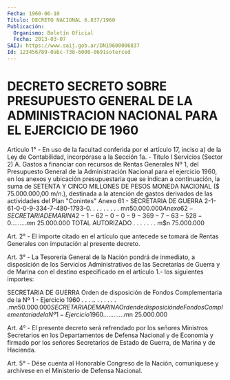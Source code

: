```yaml
---
Fecha: 1960-06-10
Título: DECRETO NACIONAL 6.837/1960
Publicación:
  Organismo: Boletín Oficial
  Fecha: 2013-03-07
SAIJ: https://www.saij.gob.ar/DN19600006837
Id: 123456789-0abc-738-6000-0691soterced
---
```

# DECRETO SECRETO SOBRE PRESUPUESTO GENERAL DE LA ADMINISTRACION NACIONAL PARA EL EJERCICIO DE 1960

<a id="1"></a>
Artículo 1° - En uso de la facultad conferida por el artículo 17, inciso a) de la Ley de Contabilidad, incorpórase a la Sección 1a. - Título I Servicios (Sector 2) A. Gastos a financiar con recursos de Rentas Generales Nº 1, del Presupuesto General de la Administración Nacional para el ejercicio 1960, en los anexos y ubicación presupuestaria que se indican a continuación, la suma de SETENTA Y CINCO MILLONES DE PESOS MONEDA NACIONAL ($ 75.000.000,00 m/n.), destinada a la atención de gastos derivados de las actividades del Plan "Conintes" Anexo 61 - SECRETARIA DE GUERRA 2-1-61-0-0-9-334-7-480-1793-0. . . . . . . . . m$n 50.000.000  Anexo 62 - SECRETARIA DE MARINA 2-1-62-0-0-9-369-7-63-528-0  . . . . . . . . . m$n 25.000.000 TOTAL AUTORIZADO .                 . . . . . . m$n 75.000.000

<a id="2"></a>
Art. 2° - El importe citado en el artículo que antecede se tomará de Rentas Generales con imputación al presente decreto.

<a id="3"></a>
Art. 3° - La Tesorería General de la Nación pondrá de inmediato, a disposición de los Servicios Administrativos de las Secretarías de Guerra y de Marina con el destino especificado en el artículo 1.- los siguientes importes:

SECRETARIA DE GUERRA Orden de disposición de Fondos Complementaria de la Nº 1 - Ejercicio 1960 . . . .. . . . . . . .m$n 50.000.000 SECRETARIA DE MARINA Orden de disposición de Fondos Complementaria de la Nº 1 - Ejercicio 1960 . . . . .. . . . . . .m$n 25.000.000

<a id="4"></a>
Art. 4° - El presente decreto será refrendado por los señores Ministros Secretarios en los Departamentos de Defensa Nacional y de Economía y firmado por los señores Secretarios de Estado de Guerra, de Marina y de Hacienda.

<a id="5"></a>
Art. 5° - Dése cuenta al Honorable Congreso de la Nación, comuníquese y archívese en el Ministerio de Defensa Nacional.